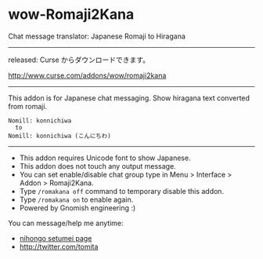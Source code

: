 # wow-Romaji2Kana
Chat message translator: Japanese Romaji to Hiragana

---

released: Curse からダウンロードできます。

<http://www.curse.com/addons/wow/romaji2kana>

---

This addon is for Japanese chat messaging. Show hiragana text converted from romaji.

    Nomill: konnichiwa
      to
    Nomill: konnichiwa (こんにちわ)

---

- This addon requires Unicode font to show Japanese.
- This addon does not touch any output message.
- You can set enable/disable chat group type in Menu > Interface > Addon > Romaji2Kana.
- Type `/romakana off` command to temporary disable this addon.
- Type `/romakana on` to enable again.
- Powered by Gnomish engineering :)

You can message/help me anytime:

- [nihongo setumei page](https://wowbokai.wordpress.com/2015/07/12/%E3%83%AD%E3%83%BC%E3%83%9E%E5%AD%97%E3%83%81%E3%83%A3%E3%83%83%E3%83%88%E3%82%92%E8%87%AA%E5%8B%95%E3%81%A7%E3%81%B2%E3%82%89%E3%81%8C%E3%81%AA%E5%A4%89%E6%8F%9B%E3%81%99%E3%82%8Baddon/)
- <http://twitter.com/tomita>
